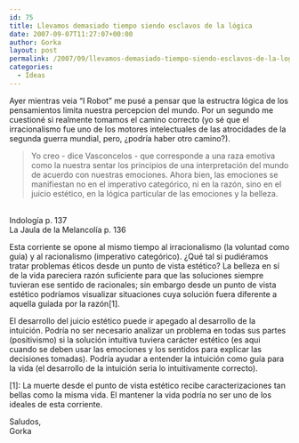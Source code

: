```yaml
---
id: 75
title: Llevamos demasiado tiempo siendo esclavos de la lógica
date: 2007-09-07T11:27:07+00:00
author: Gorka
layout: post
permalink: /2007/09/llevamos-demasiado-tiempo-siendo-esclavos-de-la-logica/
categories:
  - Ideas
---
```


Ayer mientras veia “I Robot” me pusé a pensar que la estructra lógica de los pensamientos limita nuestra percepcion del mundo. Por un segundo me cuestioné si realmente tomamos el camino correcto (yo sé que el irracionalismo fue uno de los motores intelectuales de las atrocidades de la segunda guerra mundial, pero, ¿podría haber otro camino?).

>Yo creo - dice Vasconcelos - que corresponde a una raza emotiva como la nuestra sentar los principios de una interpretación del mundo de acuerdo con nuestras emociones. Ahora bien, las emociones se manifiestan no en el imperativo categórico, ni en la razón, sino en el juicio estético, en la lógica particular de las emociones y la belleza.<br />
<br />
Indología p. 137<br />
La Jaula de la Melancolía p. 136

Esta corriente se opone al mismo tiempo al irracionalismo (la voluntad como guía) y al racionalismo (imperativo categórico). ¿Qué tal si pudiéramos tratar problemas éticos desde un punto de vista estético? La belleza en sí de la vida pareciera razón suficiente para que las soluciones siempre tuvieran ese sentido de racionales; sin embargo desde un punto de vista estético podríamos visualizar situaciones cuya solución fuera diferente a aquella guíada por la razón[1].

El desarrollo del juicio estético puede ir apegado al desarrollo de la intuición. Podría no ser necesario analizar un problema en todas sus partes (positivismo) si la solución intuitiva tuviera carácter estético (es aqui cuando se deben usar las emociones y los sentidos para explicar las decisiones tomadas). Podría ayudar a entender la intuición como guía para la vida (el desarrollo de la intuición seria lo intuitivamente correcto).

[1]: La muerte desde el punto de vista estético recibe caracterizaciones tan bellas como la misma vida. El mantener la vida podría no ser uno de los ideales de esta corriente.

Saludos,<br />
Gorka
